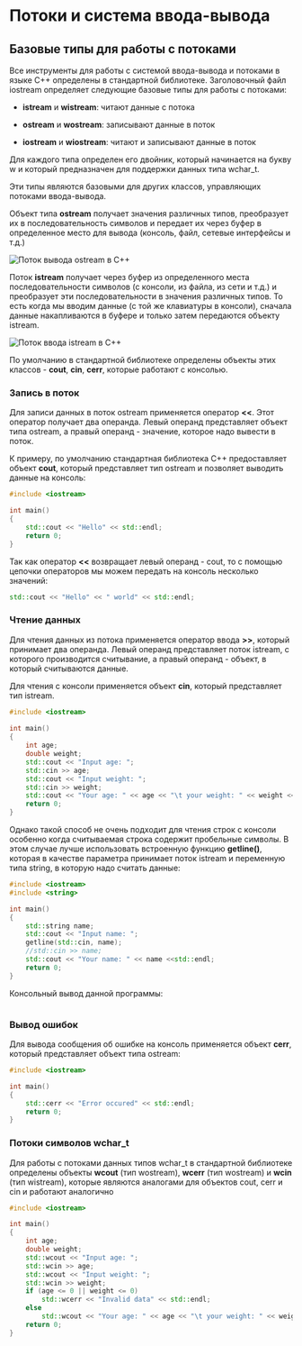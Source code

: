 # Потоки и система ввода-вывода

## Базовые типы для работы с потоками

Все инструменты для работы с системой ввода-вывода и потоками в языке С++ определены в стандартной библиотеке. 
Заголовочный файл iostream определяет следующие базовые типы для работы с потоками:

- **istream** и **wistream**: читают данные с потока

- **ostream** и **wostream**: записывают данные в поток

- **iostream** и **wiostream**: читают и записывают данные в поток

Для каждого типа определен его двойник, который начинается на букву w и который предназначен для поддержки данных типа wchar_t.

Эти типы являются базовыми для других классов, управляющих потоками ввода-вывода.

Объект типа **ostream** получает значения различных типов, преобразует их в последовательность символов и 
передает их через буфер в определенное место для вывода (консоль, файл, сетевые интерфейсы и т.д.)

![Поток вывода ostream в С++](https://metanit.com/cpp/tutorial/pics/8.1.png)

Поток **istream** получает через буфер из определенного места последовательности символов (с консоли, из файла, из сети и т.д.) 
и преобразует эти последовательности в значения различных типов. То есть когда мы вводим данные (с той же клавиатуры в консоли), сначала данные накапливаются в буфере и только 
затем передаются объекту istream.

![Поток ввода istream в С++](https://metanit.com/cpp/tutorial/pics/8.2.png)

По умолчанию в стандартной библиотеке определены объекты этих классов - **cout**, **cin**, 
**cerr**, которые работают с консолью.

### Запись в поток

Для записи данных в поток ostream применяется оператор **<<**. Этот оператор получает два 
операнда. Левый операнд представляет объект типа ostream, а правый операнд - значение, которое надо вывести в поток.

К примеру, по умолчанию стандартная библиотека C++ предоставляет объект **cout**, который представляет тип 
ostream и позволяет выводить данные на консоль:

```cpp
#include <iostream>

int main()
{
    std::cout << "Hello" << std::endl;
    return 0;
}
```

Так как оператор **<<** возвращает левый операнд - cout, то с помощью цепочки операторов мы 
можем передать на консоль несколько значений:

```cpp
std::cout << "Hello" << " world" << std::endl;
```

### Чтение данных

Для чтения данных из потока применяется оператор ввода **>>**, который принимает два операнда. 
Левый операнд представляет поток istream, с которого производится считывание, а правый операнд - объект, в который считываются данные.

Для чтения с консоли применяется объект **cin**, который представляет тип istream.

```cpp
#include <iostream>
 
int main()
{   
    int age;
    double weight;
    std::cout << "Input age: ";
    std::cin >> age;
    std::cout << "Input weight: ";
    std::cin >> weight;
    std::cout << "Your age: " << age << "\t your weight: " << weight << std::endl;
    return 0;
}
```

Однако такой способ не очень подходит для чтения строк с консоли особенно когда считываемая строка содержит пробельные символы. В этом случае 
лучше использовать встроенную функцию **getline()**, которая в качестве параметра принимает поток istream и переменную типа string, в которую надо считать данные:

```cpp
#include <iostream>
#include <string>

int main()
{
    std::string name;
    std::cout << "Input name: ";
    getline(std::cin, name);
    //std::cin >> name;
    std::cout << "Your name: " << name <<std::endl;
    return 0;
}
```

Консольный вывод данной программы:

```

```

### Вывод ошибок

Для вывода сообщения об ошибке на консоль применяется объект **cerr**, который представляет объект типа ostream:

```cpp
#include <iostream>

int main()
{
    std::cerr << "Error occured" << std::endl;
    return 0;
}
```

### Потоки символов wchar_t

Для работы с потоками данных типов wchar_t в стандартной библиотеке определены объекты **wcout** 
(тип wostream), **wcerr** (тип wostream) и **wcin** (тип wistream), которые являются аналогами 
для объектов cout, cerr и cin и работают аналогично

```cpp
#include <iostream>

int main()
{
    int age;
    double weight;
    std::wcout << "Input age: ";
    std::wcin >> age;
    std::wcout << "Input weight: ";
    std::wcin >> weight;
    if (age <= 0 || weight <= 0)
        std::wcerr << "Invalid data" << std::endl;
    else
        std::wcout << "Your age: " << age << "\t your weight: " << weight << std::endl;
    return 0;
}
```

